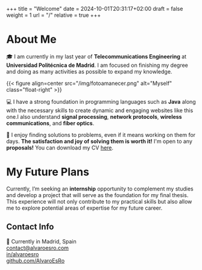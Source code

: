 +++
title = "Welcome"
date = 2024-10-01T20:31:17+02:00
draft = false
weight = 1
url = "/"
relative = true
+++

# About Me

🎓 I am currently in my last year of **Telecommunications Engineering** at **Universidad Politécnica de Madrid**. I am focused on finishing my degree and doing as many activities as possible to expand my knowledge. 

{{< figure align=center src="/img/fotoamanecer.png" alt="Myself" class="float-right" >}}

💻  I have a strong foundation in programming languages such as **Java** along with the necessary skills to create dynamic and engaging websites like this one.I also understand **signal processing**, **network protocols**, **wireless communications**, and **fiber optics**. 

🔧 I enjoy finding solutions to problems, even if it means working on them for days. **The satisfaction and joy of solving them is worth it!** 
I'm open to any **proposals!** You can download my CV [here](https://github.com/AlvaroEsRo/Resume/raw/main/RESUME_ALVARO_ESTEVEZ.pdf).

# My Future Plans

Currently, I’m seeking an **internship** opportunity to complement my studies and develop a project that will serve as the foundation for my final thesis. This experience will not only contribute to my practical skills but also allow me to explore potential areas of expertise for my future career.

## Contact Info

📍 Currently in Madrid, Spain  
[contact@alvaroesro.com](mailto:contact@alvaroesro.com)        
[in/alvaroesro](https://www.linkedin.com/in/alvaroesro/)  
[github.com/AlvaroEsRo](https://github.com/AlvaroEsRo)
